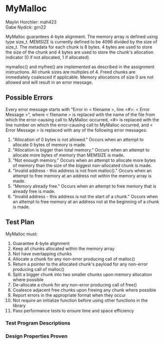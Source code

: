# MyMalloc

Maylin Horchler: mah423\
Gabe Nydick: grn22

MyMalloc guarantees 4-byte alignment. The memory array is defined using type size_t. MEMSIZE is currently defined to be 4096 divided by the size of size_t. The metadata for each chunk is 8 bytes. 4 bytes are used to store the size of the chunk and 4 bytes are used to store the chunk's allocation indicator (0 if not allocated, 1 if allocated).

mymalloc() and myfree() are implemented as described in the assignment instructions. All chunk sizes are multiples of 4. Freed chunks are immediately coalesced if applicable. Memory allocations of size 0 are not allowed and will result in an error message.

## Possible Errors

Every error message starts with "Error in < filename >, line <#>: < Error Message >", where < filename > is replaced with the name of the file from which the error-causing call to MyMalloc occurred, <#> is replaced with the line number on which the error-causing call to MyMalloc occurred, and < Error Message > is replaced with any of the following error messages:

1. "Allocation of 0 bytes is not allowed."
        Occurs when an attempt to allocate 0 bytes of memory is made.
2. "Allocation is bigger than total memory."
        Occurs when an attempt to allocate more bytes of memory than MEMSIZE is made.
3. "Not enough memory."
        Occurs when an attempt to allocate more bytes of memory than the size of the biggest non-allocated chunk is made.
4. "Invalid address - this address is not from malloc()."
        Occurs when an attempt to free memory at an address not within the memory array is made.
5. "Memory already free."
        Occurs when an attempt to free memory that is already free is made.
6. "Invalid address - this address is not the start of a chunk."
        Occurs when an attempt to free memory at an address not at the beginning of a chunk is made.

## Test Plan
MyMalloc must:
1. Guarantee 4-byte alignment
2. Keep all chunks allocated within the memory array
3. Not have overlapping chunks
4. Allocate a chunk for any non-error producing call of malloc()
5. Return a pointer to the allocated chunk's payload for any non-error producing call of malloc()
6. Split a bigger chunk into two smaller chunks upon memory allocation where possible
7. De-allocate a chunk for any non-error producing call of free()
8. Coalesce adjacent free chunks upon freeing any chunk where possible
9. Report errors in the appropriate format when they occur
10. Not require an initialize function before using other functions in the library
11. Pass performance tests to ensure time and space efficiency

### Test Program Descriptions

### Design Properties Proven
